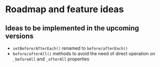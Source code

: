 # Roadmap and feature ideas

## Ideas to be implemented in the upcoming versions
- `setBefore/AfterEach()` renamed to `before/afterEach()`
- `before/afterAll()` methods to avoid the need of direct operation on `_beforeAll` and `_afterAll` properties
